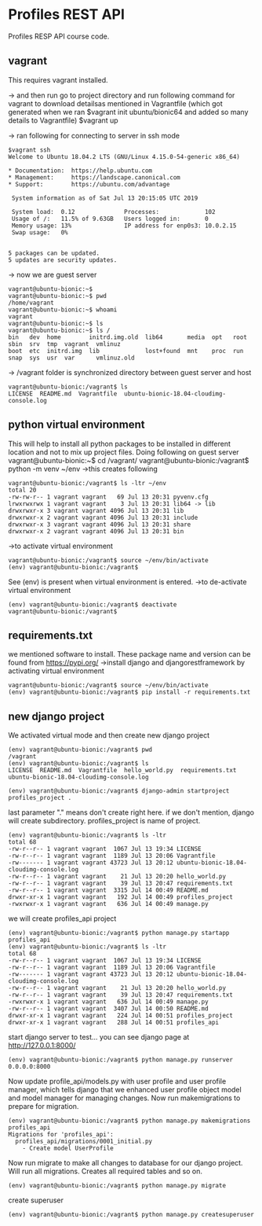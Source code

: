 # Profiles REST API
Profiles RESP API course code.

## vagrant
This requires vagrant installed.

-> and then run go to project directory and run following command for vagrant to download detailsas mentioned in Vagrantfile (which got generated when we ran $vagrant init ubuntu/bionic64 and added so many details to Vagrantfile)
$vagrant up

-> ran following for connecting to server in ssh mode
```
$vagrant ssh
Welcome to Ubuntu 18.04.2 LTS (GNU/Linux 4.15.0-54-generic x86_64)

* Documentation:  https://help.ubuntu.com
* Management:     https://landscape.canonical.com
* Support:        https://ubuntu.com/advantage

 System information as of Sat Jul 13 20:15:05 UTC 2019

 System load:  0.12              Processes:             102
 Usage of /:   11.5% of 9.63GB   Users logged in:       0
 Memory usage: 13%               IP address for enp0s3: 10.0.2.15
 Swap usage:   0%


5 packages can be updated.
5 updates are security updates.
```
-> now we are guest server
```
vagrant@ubuntu-bionic:~$
vagrant@ubuntu-bionic:~$ pwd
/home/vagrant
vagrant@ubuntu-bionic:~$ whoami
vagrant
vagrant@ubuntu-bionic:~$ ls
vagrant@ubuntu-bionic:~$ ls /
bin   dev  home        initrd.img.old  lib64       media  opt   root  sbin  srv  tmp  vagrant  vmlinuz
boot  etc  initrd.img  lib             lost+found  mnt    proc  run   snap  sys  usr  var      vmlinuz.old
```

-> /vagrant folder is synchronized directory between guest server and host
```
vagrant@ubuntu-bionic:/vagrant$ ls
LICENSE  README.md  Vagrantfile  ubuntu-bionic-18.04-cloudimg-console.log
```

## python virtual environment
This will help to install all python packages to be installed in different location and not to mix up project files.
Doing following on guest server
vagrant@ubuntu-bionic:~$ cd /vagrant/
vagrant@ubuntu-bionic:/vagrant$ python -m venv ~/env
->this creates following
```
vagrant@ubuntu-bionic:/vagrant$ ls -ltr ~/env
total 20
-rw-rw-r-- 1 vagrant vagrant   69 Jul 13 20:31 pyvenv.cfg
lrwxrwxrwx 1 vagrant vagrant    3 Jul 13 20:31 lib64 -> lib
drwxrwxr-x 3 vagrant vagrant 4096 Jul 13 20:31 lib
drwxrwxr-x 2 vagrant vagrant 4096 Jul 13 20:31 include
drwxrwxr-x 3 vagrant vagrant 4096 Jul 13 20:31 share
drwxrwxr-x 2 vagrant vagrant 4096 Jul 13 20:31 bin
```
->to activate virtual environment
```
vagrant@ubuntu-bionic:/vagrant$ source ~/env/bin/activate
(env) vagrant@ubuntu-bionic:/vagrant$
```
See (env) is present when virtual environment is entered.
->to de-activate virtual environment
```
(env) vagrant@ubuntu-bionic:/vagrant$ deactivate
vagrant@ubuntu-bionic:/vagrant$
```

## requirements.txt
we mentioned software to install. These package name and version can be found from https://pypi.org/
->install django and djangorestframework by activating virtual environment
```
vagrant@ubuntu-bionic:/vagrant$ source ~/env/bin/activate
(env) vagrant@ubuntu-bionic:/vagrant$ pip install -r requirements.txt
```

## new django project
We activated virtual mode and then create new django project
```
(env) vagrant@ubuntu-bionic:/vagrant$ pwd
/vagrant
(env) vagrant@ubuntu-bionic:/vagrant$ ls
LICENSE  README.md  Vagrantfile  hello_world.py  requirements.txt  ubuntu-bionic-18.04-cloudimg-console.log

(env) vagrant@ubuntu-bionic:/vagrant$ django-admin startproject profiles_project .
```
last parameter "." means don't create right here. if we don't mention, django will create subdirectory.
profiles_project is name of project.
```
(env) vagrant@ubuntu-bionic:/vagrant$ ls -ltr
total 68
-rw-r--r-- 1 vagrant vagrant  1067 Jul 13 19:34 LICENSE
-rw-r--r-- 1 vagrant vagrant  1189 Jul 13 20:06 Vagrantfile
-rw------- 1 vagrant vagrant 43723 Jul 13 20:12 ubuntu-bionic-18.04-cloudimg-console.log
-rw-r--r-- 1 vagrant vagrant    21 Jul 13 20:20 hello_world.py
-rw-r--r-- 1 vagrant vagrant    39 Jul 13 20:47 requirements.txt
-rw-r--r-- 1 vagrant vagrant  3315 Jul 14 00:49 README.md
drwxr-xr-x 1 vagrant vagrant   192 Jul 14 00:49 profiles_project
-rwxrwxr-x 1 vagrant vagrant   636 Jul 14 00:49 manage.py
```

we will create profiles_api project
```
(env) vagrant@ubuntu-bionic:/vagrant$ python manage.py startapp profiles_api
(env) vagrant@ubuntu-bionic:/vagrant$ ls -ltr
total 68
-rw-r--r-- 1 vagrant vagrant  1067 Jul 13 19:34 LICENSE
-rw-r--r-- 1 vagrant vagrant  1189 Jul 13 20:06 Vagrantfile
-rw------- 1 vagrant vagrant 43723 Jul 13 20:12 ubuntu-bionic-18.04-cloudimg-console.log
-rw-r--r-- 1 vagrant vagrant    21 Jul 13 20:20 hello_world.py
-rw-r--r-- 1 vagrant vagrant    39 Jul 13 20:47 requirements.txt
-rwxrwxr-x 1 vagrant vagrant   636 Jul 14 00:49 manage.py
-rw-r--r-- 1 vagrant vagrant  3407 Jul 14 00:50 README.md
drwxr-xr-x 1 vagrant vagrant   224 Jul 14 00:51 profiles_project
drwxr-xr-x 1 vagrant vagrant   288 Jul 14 00:51 profiles_api
```

start django server to test... you can see django page at http://127.0.0.1:8000/
```
(env) vagrant@ubuntu-bionic:/vagrant$ python manage.py runserver 0.0.0.0:8000

```

Now update profile_api/models.py with user profile and user profile manager,
which tells django that we enhanced user profile object model and model manager
for managing changes.
Now run makemigrations to prepare for migration.
```
(env) vagrant@ubuntu-bionic:/vagrant$ python manage.py makemigrations profiles_api
Migrations for 'profiles_api':
  profiles_api/migrations/0001_initial.py
    - Create model UserProfile
```
Now run migrate to make all changes to database for our django project.
Will run all migrations. Creates all required tables and so on.
```
(env) vagrant@ubuntu-bionic:/vagrant$ python manage.py migrate
```
create superuser
```
(env) vagrant@ubuntu-bionic:/vagrant$ python manage.py createsuperuser
```
